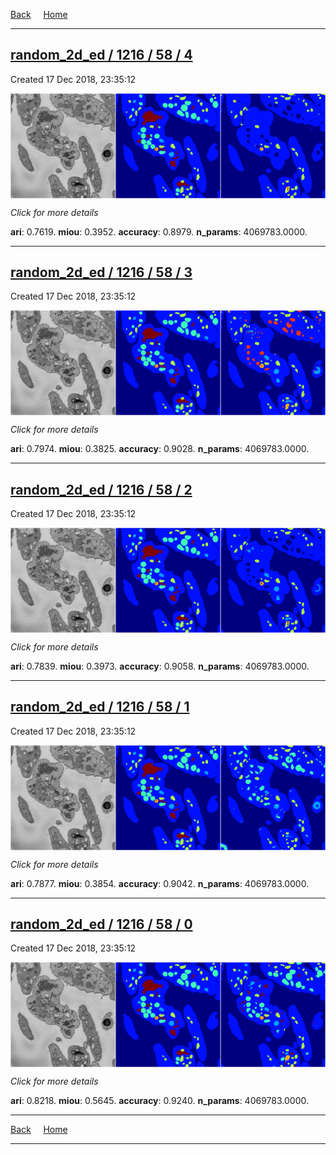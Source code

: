
[Back](..)&nbsp;&nbsp;&nbsp;&nbsp;&nbsp;[Home](https://leapmanlab.github.io/snapshots)

---

<div class="summary"><a href="4"><h2>random_2d_ed / 1216 / 58 / 4</h2></a><p>Created 17 Dec 2018, 23:35:12
</p><a href="4"><img src="4/media/summary.png" align="center"></a><p>
<i>Click for more details</i>
</p></div>

**ari**: 0.7619. **miou**: 0.3952. **accuracy**: 0.8979. **n_params**: 4069783.0000. 

---

<div class="summary"><a href="3"><h2>random_2d_ed / 1216 / 58 / 3</h2></a><p>Created 17 Dec 2018, 23:35:12
</p><a href="3"><img src="3/media/summary.png" align="center"></a><p>
<i>Click for more details</i>
</p></div>

**ari**: 0.7974. **miou**: 0.3825. **accuracy**: 0.9028. **n_params**: 4069783.0000. 

---

<div class="summary"><a href="2"><h2>random_2d_ed / 1216 / 58 / 2</h2></a><p>Created 17 Dec 2018, 23:35:12
</p><a href="2"><img src="2/media/summary.png" align="center"></a><p>
<i>Click for more details</i>
</p></div>

**ari**: 0.7839. **miou**: 0.3973. **accuracy**: 0.9058. **n_params**: 4069783.0000. 

---

<div class="summary"><a href="1"><h2>random_2d_ed / 1216 / 58 / 1</h2></a><p>Created 17 Dec 2018, 23:35:12
</p><a href="1"><img src="1/media/summary.png" align="center"></a><p>
<i>Click for more details</i>
</p></div>

**ari**: 0.7877. **miou**: 0.3854. **accuracy**: 0.9042. **n_params**: 4069783.0000. 

---

<div class="summary"><a href="0"><h2>random_2d_ed / 1216 / 58 / 0</h2></a><p>Created 17 Dec 2018, 23:35:12
</p><a href="0"><img src="0/media/summary.png" align="center"></a><p>
<i>Click for more details</i>
</p></div>

**ari**: 0.8218. **miou**: 0.5645. **accuracy**: 0.9240. **n_params**: 4069783.0000. 

---

[Back](..)&nbsp;&nbsp;&nbsp;&nbsp;&nbsp;[Home](https://leapmanlab.github.io/snapshots)

---